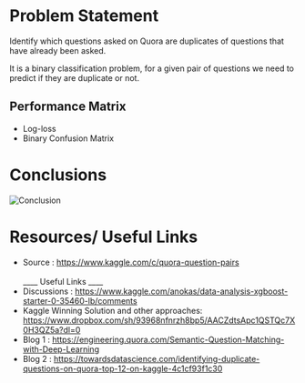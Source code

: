 # Problem Statement

Identify which questions asked on Quora are duplicates of questions that have already been asked.

It is a binary classification problem, for a given pair of questions we need to predict if they are duplicate or not.


## Performance Matrix

- Log-loss 
- Binary Confusion Matrix

# Conclusions 

![Conclusion](https://imgur.com/0TYXmPS)

# Resources/ Useful Links 
- Source : https://www.kaggle.com/c/quora-question-pairs
<br><br>____ Useful Links ____
- Discussions : https://www.kaggle.com/anokas/data-analysis-xgboost-starter-0-35460-lb/comments
- Kaggle Winning Solution and other approaches: https://www.dropbox.com/sh/93968nfnrzh8bp5/AACZdtsApc1QSTQc7X0H3QZ5a?dl=0
- Blog 1 : https://engineering.quora.com/Semantic-Question-Matching-with-Deep-Learning
- Blog 2 : https://towardsdatascience.com/identifying-duplicate-questions-on-quora-top-12-on-kaggle-4c1cf93f1c30